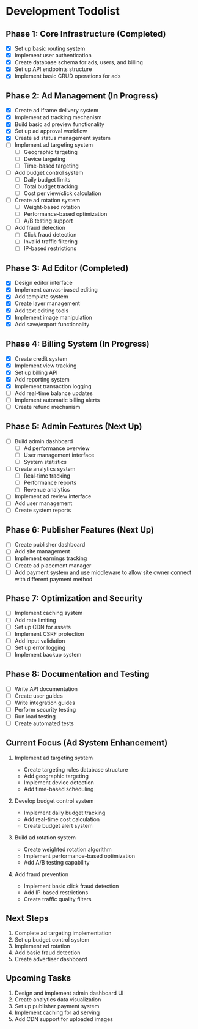 # Development Todolist

## Phase 1: Core Infrastructure (Completed)
- [x] Set up basic routing system
- [x] Implement user authentication
- [x] Create database schema for ads, users, and billing
- [x] Set up API endpoints structure
- [x] Implement basic CRUD operations for ads

## Phase 2: Ad Management (In Progress)
- [x] Create ad iframe delivery system
- [x] Implement ad tracking mechanism
- [x] Build basic ad preview functionality
- [x] Set up ad approval workflow
- [x] Create ad status management system
- [ ] Implement ad targeting system
  - [ ] Geographic targeting
  - [ ] Device targeting
  - [ ] Time-based targeting
- [ ] Add budget control system
  - [ ] Daily budget limits
  - [ ] Total budget tracking
  - [ ] Cost per view/click calculation
- [ ] Create ad rotation system
  - [ ] Weight-based rotation
  - [ ] Performance-based optimization
  - [ ] A/B testing support
- [ ] Add fraud detection
  - [ ] Click fraud detection
  - [ ] Invalid traffic filtering
  - [ ] IP-based restrictions

## Phase 3: Ad Editor (Completed)
- [x] Design editor interface
- [x] Implement canvas-based editing
- [x] Add template system
- [x] Create layer management
- [x] Add text editing tools
- [x] Implement image manipulation
- [x] Add save/export functionality

## Phase 4: Billing System (In Progress)
- [x] Create credit system
- [x] Implement view tracking
- [x] Set up billing API
- [x] Add reporting system
- [x] Implement transaction logging
- [ ] Add real-time balance updates
- [ ] Implement automatic billing alerts
- [ ] Create refund mechanism

## Phase 5: Admin Features (Next Up)
- [ ] Build admin dashboard
  - [ ] Ad performance overview
  - [ ] User management interface
  - [ ] System statistics
- [ ] Create analytics system
  - [ ] Real-time tracking
  - [ ] Performance reports
  - [ ] Revenue analytics
- [ ] Implement ad review interface
- [ ] Add user management
- [ ] Create system reports

## Phase 6: Publisher Features (Next Up)
- [ ] Create publisher dashboard
- [ ] Add site management
- [ ] Implement earnings tracking
- [ ] Create ad placement manager
- [ ] Add payment system and use middleware to allow site owner connect with different payment method

## Phase 7: Optimization and Security
- [ ] Implement caching system
- [ ] Add rate limiting
- [ ] Set up CDN for assets
- [ ] Implement CSRF protection
- [ ] Add input validation
- [ ] Set up error logging
- [ ] Implement backup system

## Phase 8: Documentation and Testing
- [ ] Write API documentation
- [ ] Create user guides
- [ ] Write integration guides
- [ ] Perform security testing
- [ ] Run load testing
- [ ] Create automated tests

## Current Focus (Ad System Enhancement)
1. Implement ad targeting system
   - Create targeting rules database structure
   - Add geographic targeting
   - Implement device detection
   - Add time-based scheduling

2. Develop budget control system
   - Implement daily budget tracking
   - Add real-time cost calculation
   - Create budget alert system

3. Build ad rotation system
   - Create weighted rotation algorithm
   - Implement performance-based optimization
   - Add A/B testing capability

4. Add fraud prevention
   - Implement basic click fraud detection
   - Add IP-based restrictions
   - Create traffic quality filters

## Next Steps
1. Complete ad targeting implementation
2. Set up budget control system
3. Implement ad rotation
4. Add basic fraud detection
5. Create advertiser dashboard

## Upcoming Tasks
1. Design and implement admin dashboard UI
2. Create analytics data visualization
3. Set up publisher payment system
4. Implement caching for ad serving
5. Add CDN support for uploaded images 